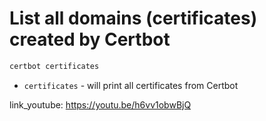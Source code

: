# List all domains (certificates) created by Certbot

```bash
certbot certificates
```

- `certificates` - will print all certificates from Certbot


link_youtube: https://youtu.be/h6vv1obwBjQ
